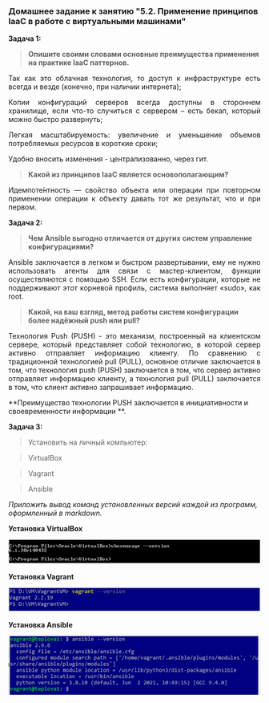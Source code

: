 ### Домашнее задание к занятию "5.2. Применение принципов IaaC в работе с виртуальными машинами"

**Задача 1:** 

> **Опишите своими словами основные преимущества применения на практике IaaC паттернов.**

<p align="justify"> Так как это облачная технология, то доступ к инфраструктуре есть всегда и везде (конечно, при наличии интернета);</p>

<p align="justify"> Копии конфигураций серверов всегда доступны в стороннем хранилище, если что-то случиться с сервером – есть бекап, который можно быстро развернуть;</p>

<p align="justify"> Легкая масштабируемость: увеличение и уменьшение объемов потребляемых ресурсов в короткие сроки;</p>

<p align="justify"> Удобно вносить изменения - централизованно, через гит.</p> 

> **Какой из принципов IaaC является основополагающим?**

<p align="justify"> Идемпоте́нтность — свойство объекта или операции при повторном применении операции к объекту давать тот же результат, что и при первом.</p>

**Задача 2:** 

> **Чем Ansible выгодно отличается от других систем управление конфигурациями?** 

<p align="justify"> Ansible заключается в легком и быстром развертывании, ему не нужно использовать агенты для связи с мастер-клиентом, функции осуществляются с помощью SSH. Если есть конфигурации, которые не поддерживают этот корневой профиль, система выполняет «sudo», как root.</p>

> **Какой, на ваш взгляд, метод работы систем конфигурации более надёжный push или pull?**

<p align="justify"> Технология Push (PUSH) - это механизм, построенный на клиентском сервере, который представляет собой технологию, в которой сервер активно отправляет информацию клиенту. По сравнению с традиционной технологией pull (PULL), основное отличие заключается в том, что технология push (PUSH) заключается в том, что сервер активно отправляет информацию клиенту, а технология pull (PULL) заключается в том, что клиент активно запрашивает информацию.</p> 
**Преимущество технологии PUSH заключается в инициативности и своевременности информации **.

**Задача 3:** 

> Установить на личный компьютер:

> VirtualBox

> Vagrant

> Ansible

*Приложить вывод команд установленных версий каждой из программ, оформленный в markdown.*

**Установка VirtualBox**

![VM.png](https://github.com/tsteplova/devops-netology/blob/fix/VM.png?raw=true)

**Установка Vagrant**

![vagrant.png](https://github.com/tsteplova/devops-netology/blob/fix/vagrant.png?raw=true)

**Установка Ansible**

![ansible.png](https://github.com/tsteplova/devops-netology/blob/fix/ansible.png?raw=true)

